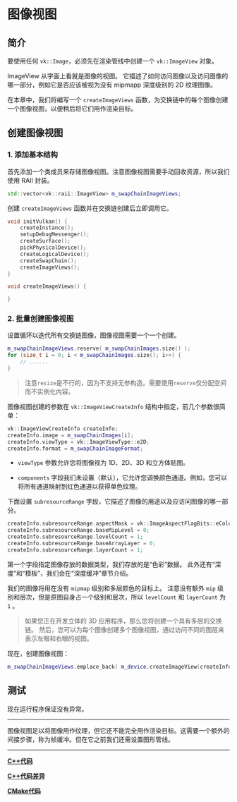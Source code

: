 # **图像视图**

## **简介**

要使用任何 `vk::Image`，必须先在渲染管线中创建一个 `vk::ImageView` 对象。

ImageView 从字面上看就是图像的视图。
它描述了如何访问图像以及访问图像的哪一部分，例如它是否应该被视为没有 mipmapp 深度级别的 2D 纹理图像。

在本章中，我们将编写一个 `createImageViews` 函数，为交换链中的每个图像创建一个图像视图，以便稍后将它们用作渲染目标。

## **创建图像视图**

### 1. 添加基本结构

首先添加一个类成员来存储图像视图。注意图像视图需要手动回收资源，所以我们使用 RAII 封装。

```cpp
std::vector<vk::raii::ImageView> m_swapChainImageViews;
```

创建 `createImageViews` 函数并在交换链创建后立即调用它。

```cpp
void initVulkan() {
    createInstance();
    setupDebugMessenger();
    createSurface();
    pickPhysicalDevice();
    createLogicalDevice();
    createSwapChain();
    createImageViews();
}

void createImageViews() {

}
```

### 2. 批量创建图像视图

设置循环以迭代所有交换链图像，图像视图需要一个一个创建。

```cpp
m_swapChainImageViews.reserve( m_swapChainImages.size() );
for (size_t i = 0; i < m_swapChainImages.size(); i++) {
    // ......
}
```

> 注意`resize`是不行的，因为不支持无参构造。需要使用`reserve`仅分配空间而不实例化内容。

图像视图创建的参数在 `vk::ImageViewCreateInfo` 结构中指定，前几个参数很简单：

```cpp
vk::ImageViewCreateInfo createInfo;
createInfo.image = m_swapChainImages[i];
createInfo.viewType = vk::ImageViewType::e2D;
createInfo.format = m_swapChainImageFormat;
```

- `viewType` 参数允许您将图像视为 1D、2D、3D 和立方体贴图。

- `components` 字段我们未设置（默认），它允许您调换颜色通道。例如，您可以将所有通道映射到红色通道以获得单色纹理。

下面设置 `subresourceRange` 字段，它描述了图像的用途以及应访问图像的哪一部分。

```cpp
createInfo.subresourceRange.aspectMask = vk::ImageAspectFlagBits::eColor;
createInfo.subresourceRange.baseMipLevel = 0;
createInfo.subresourceRange.levelCount = 1;
createInfo.subresourceRange.baseArrayLayer = 0;
createInfo.subresourceRange.layerCount = 1;
```

第一个字段指定图像存放的数据类型，我们存放的是“色彩”数据。
此外还有“深度”和“模板”，我们会在“深度缓冲”章节介绍。

我们的图像将用在没有 `mipmap` 级别和多层颜色的目标上。
注意没有额外 `mip` 级别和层次，但是原图自身占一个级别和层次，所以 `levelCount` 和 `layerCount` 为 `1` 。

> 如果您正在开发立体的 3D 应用程序，那么您将创建一个具有多层的交换链。
> 然后，您可以为每个图像创建多个图像视图，通过访问不同的图层来表示左眼和右眼的视图。

现在，创建图像视图：

```cpp
m_swapChainImageViews.emplace_back( m_device.createImageView(createInfo) );
```
## **测试**

现在运行程序保证没有异常。

---

图像视图足以将图像用作纹理，但它还不能完全用作渲染目标。这需要一个额外的间接步骤，称为帧缓冲。但在它之前我们还需设置图形管线。

---

**[C++代码](../../codes/01/12_imageview/main.cpp)**

**[C++代码差异](../../codes/01/12_imageview/main.diff)**

**[CMake代码](../../codes/01/00_base/CMakeLists.txt)**
